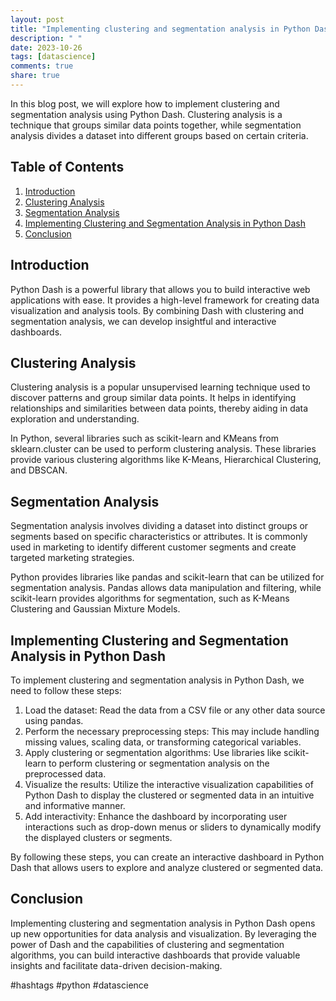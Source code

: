 ```yaml
---
layout: post
title: "Implementing clustering and segmentation analysis in Python Dash"
description: " "
date: 2023-10-26
tags: [datascience]
comments: true
share: true
---
```


In this blog post, we will explore how to implement clustering and segmentation analysis using Python Dash. Clustering analysis is a technique that groups similar data points together, while segmentation analysis divides a dataset into different groups based on certain criteria. 

## Table of Contents
1. [Introduction](#introduction)
2. [Clustering Analysis](#clustering-analysis)
3. [Segmentation Analysis](#segmentation-analysis)
4. [Implementing Clustering and Segmentation Analysis in Python Dash](#implementing-clustering-and-segmentation-analysis-in-python-dash)
5. [Conclusion](#conclusion)

## Introduction <a name="introduction"></a>

Python Dash is a powerful library that allows you to build interactive web applications with ease. It provides a high-level framework for creating data visualization and analysis tools. By combining Dash with clustering and segmentation analysis, we can develop insightful and interactive dashboards.

## Clustering Analysis <a name="clustering-analysis"></a>

Clustering analysis is a popular unsupervised learning technique used to discover patterns and group similar data points. It helps in identifying relationships and similarities between data points, thereby aiding in data exploration and understanding.

In Python, several libraries such as scikit-learn and KMeans from sklearn.cluster can be used to perform clustering analysis. These libraries provide various clustering algorithms like K-Means, Hierarchical Clustering, and DBSCAN.

## Segmentation Analysis <a name="segmentation-analysis"></a>

Segmentation analysis involves dividing a dataset into distinct groups or segments based on specific characteristics or attributes. It is commonly used in marketing to identify different customer segments and create targeted marketing strategies.

Python provides libraries like pandas and scikit-learn that can be utilized for segmentation analysis. Pandas allows data manipulation and filtering, while scikit-learn provides algorithms for segmentation, such as K-Means Clustering and Gaussian Mixture Models.

## Implementing Clustering and Segmentation Analysis in Python Dash <a name="implementing-clustering-and-segmentation-analysis-in-python-dash"></a>

To implement clustering and segmentation analysis in Python Dash, we need to follow these steps:

1. Load the dataset: Read the data from a CSV file or any other data source using pandas.
2. Perform the necessary preprocessing steps: This may include handling missing values, scaling data, or transforming categorical variables.
3. Apply clustering or segmentation algorithms: Use libraries like scikit-learn to perform clustering or segmentation analysis on the preprocessed data.
4. Visualize the results: Utilize the interactive visualization capabilities of Python Dash to display the clustered or segmented data in an intuitive and informative manner.
5. Add interactivity: Enhance the dashboard by incorporating user interactions such as drop-down menus or sliders to dynamically modify the displayed clusters or segments.

By following these steps, you can create an interactive dashboard in Python Dash that allows users to explore and analyze clustered or segmented data.

## Conclusion <a name="conclusion"></a>

Implementing clustering and segmentation analysis in Python Dash opens up new opportunities for data analysis and visualization. By leveraging the power of Dash and the capabilities of clustering and segmentation algorithms, you can build interactive dashboards that provide valuable insights and facilitate data-driven decision-making.

#hashtags #python #datascience